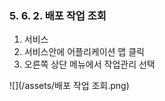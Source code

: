 ### 5. 6. 2. 배포 작업 조회

1. 서비스
2. 서비스안에 어플리케이션 맵 클릭
3. 오른쪽 상단 메뉴에서 작업관리 선택

![](/assets/배포 작업 조회.png)

